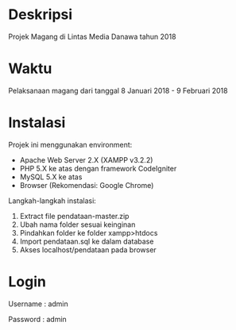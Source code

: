 # Deskripsi
Projek Magang di Lintas Media Danawa tahun 2018

# Waktu
Pelaksanaan magang dari tanggal 8 Januari 2018 - 9 Februari 2018

# Instalasi
Projek ini menggunakan environment:
- Apache Web Server 2.X (XAMPP v3.2.2)
- PHP 5.X ke atas dengan framework CodeIgniter
- MySQL 5.X ke atas
- Browser (Rekomendasi: Google Chrome)

Langkah-langkah instalasi:
1. Extract file pendataan-master.zip
2. Ubah nama folder sesuai keinginan
3. Pindahkan folder ke folder xampp>htdocs
4. Import pendataan.sql ke dalam database
5. Akses localhost/pendataan pada browser


# Login
Username : admin 

Password : admin